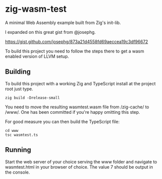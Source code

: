 # zig-wasm-test
A minimal Web Assembly example built from Zig's init-lib.

I expanded on this great gist from @josephg.

https://gist.github.com/josephg/873a21d4558fd69aeccea19c3df96672

To build this project you need to follow the steps there to get a wasm enabled version of LLVM setup.

## Building

To build this project with a working Zig and TypeScript install at the project root just type.

```
zig build -Drelease-small
```

You need to move the resulting wasmtest.wasm file from /zig-cache/ to /www/. One has been committed if you're happy omitting this step.

For good measure you can then build the TypeScript file:

```
cd www
tsc wasmtest.ts
```

## Running
Start the web server of your choice serving the www folder and navigate to wasmtest.html in your browser of choice. The value 7 should be output in the console.
